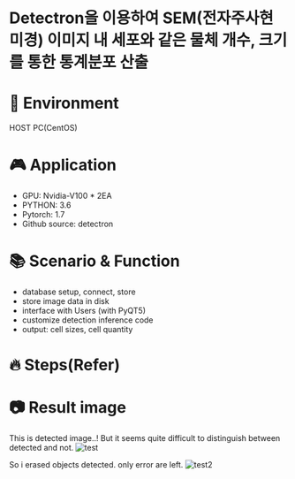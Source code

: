 # Detectron을 이용하여 SEM(전자주사현미경) 이미지 내 세포와 같은 물체 개수, 크기를 통한 통계분포 산출

# 🚀 Environment
HOST PC(CentOS) 

# 🎮 Application
  - GPU: Nvidia-V100 * 2EA
  - PYTHON: 3.6
  - Pytorch: 1.7
  - Github source: detectron

# 📚 Scenario & Function
  - database setup, connect, store
  - store image data in disk
  - interface with Users (with PyQT5)
  - customize detection inference code
  - output: cell sizes, cell quantity
  
# 🔥 Steps(Refer)

# 📷 Result image
This is detected image..! But it seems quite difficult to distinguish between detected and not.
![test](https://user-images.githubusercontent.com/66240947/155684309-850bc57c-d685-4a0a-b935-69446b7416d3.jpg)

So i erased objects detected. only error are left.
![test2](https://user-images.githubusercontent.com/66240947/155684313-af455352-83d2-4d57-ba2b-e9e44f2b2382.jpg)
